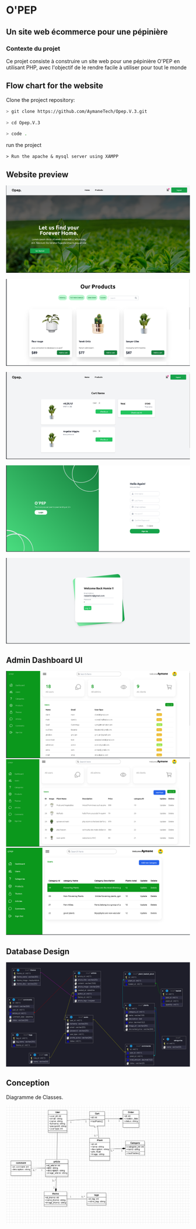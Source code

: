 #  O'PEP   

## Un site web écommerce pour une pépinière 

### Contexte du projet

Ce projet consiste à construire un site web pour une pépinière O'PEP en utilisant PHP, avec l'objectif de le rendre facile à utiliser pour tout le monde
## Flow chart for the website 



Clone the project repository:

```bash
> git clone https://github.com/AymaneTech/Opep.V.3.git
```
```bash
> cd Opep.V.3
```
```bash
> code .
```


run the project

```Xampp
> Run the apache & mysql server using XAMPP
```

## Website preview

![Screenshot (50)](Conception/peview/hero.png)

![Screenshot (51)](Conception/peview/productSection.png)

![Screenshot (52)](Conception/peview/cart.png)

![Screenshot (53)](Conception/peview/signup.png)

![Screenshot (54)](Conception/peview/login.png)
## Admin Dashboard UI
![login](Conception/peview/usersDash.png)
![login](Conception/peview/productDash.png)
![login](Conception/peview/categoryDash.png)


## Database Design 

![electro_maroc_db ](Conception/peview/databaseDesign.png)



## Conception

Diagramme de Classes.

![O'pep diagrammde de case d'utilisation](Conception/diagrammeDeClasse.png)



